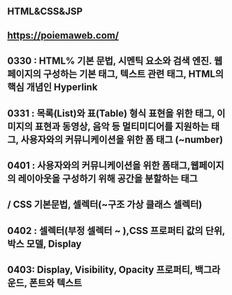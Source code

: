## HTML&CSS&JSP

## https://poiemaweb.com/

## 0330 : HTML% 기본 문법, 시멘틱 요소와 검색 엔진. 웹페이지의 구성하는 기본 태그, 텍스트 관련 태그, HTML의 핵심 개념인 Hyperlink

## 0331 : 목록(List)와 표(Table) 형식 표현을 위한 태그, 이미지의 표현과 동영상, 음악 등 멀티미디어를 지원하는 태그, 사용자와의 커뮤니케이션을 위한 폼 태그 (~number)

## 0401 : 사용자와의 커뮤니케이션을 위한 폼태그,웹페이지의 레이아웃을 구성하기 위해 공간을 분할하는 태그 
## / CSS 기본문법, 셀렉터(~구조 가상 클래스 셀렉터)

## 0402 : 셀렉터(부정 셀렉터 ~ ),CSS 프로퍼티 값의 단위, 박스 모델, Display

## 0403: Display, Visibility, Opacity 프로퍼티, 백그라운드, 폰트와 텍스트